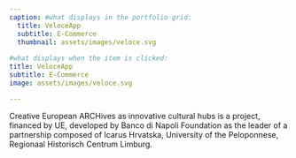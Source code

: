 ```yaml
---
caption: #what displays in the portfolio grid:
  title: VeloceApp
  subtitle: E-Commerce
  thumbnail: assets/images/veloce.svg
  
#what displays when the item is clicked:
title: VeloceApp
subtitle: E-Commerce
image: assets/images/veloce.svg

---
```

Creative European ARCHives as innovative cultural hubs is a project, financed by UE, developed by Banco di Napoli Foundation as the leader of a partnership composed of Icarus Hrvatska, University of the Peloponnese, Regionaal Historisch Centrum Limburg.